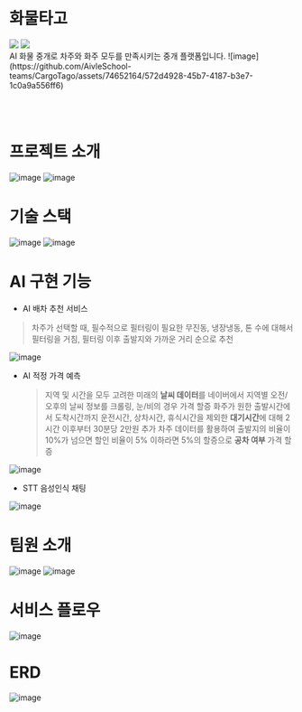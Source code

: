 # 화물타고
<img src="https://img.shields.io/badge/Java-007396?style=flat&logo=OpenJDK&logoColor=white"/>
<img src="https://img.shields.io/badge/Python-007396?style=flat&logo=Python&logoColor=white"/><br>
AI 화물  중개로  차주와  화주  모두를  만족시키는  중개  플랫폼입니다.
![image](https://github.com/AivleSchool-teams/CargoTago/assets/74652164/572d4928-45b7-4187-b3e7-1c0a9a556ff6)

<br><br>
# 프로젝트 소개
![image](https://github.com/AivleSchool-teams/CargoTago/assets/74652164/58e4d5f3-9e78-4989-ab2f-795996ca3d42)
![image](https://github.com/AivleSchool-teams/CargoTago/assets/74652164/5d783610-78d6-4bea-ab76-de98fd911b57)

# 기술 스택
![image](https://github.com/AivleSchool-teams/CargoTago/assets/74652164/c592ea33-7ff2-4fc5-909f-a5bb5dc97e63)
![image](https://github.com/AivleSchool-teams/CargoTago/assets/74652164/b2a129a3-33cd-43cb-bbc0-fc9c029f473f)


# AI 구현 기능
- AI 배차 추천 서비스
 > 차주가 선택할 때, 필수적으로 필터링이 필요한 무진동, 냉장냉동, 톤 수에 대해서 필터링을 거침, 필터링 이후 출발지와 가까운 거리 순으로 추천 
 > 
![image](https://github.com/AivleSchool-teams/CargoTago/assets/74652164/0e7a5bbb-1f8a-4390-8621-33ba0cca8789)

- AI 적정 가격 예측
  > 지역 및 시간을 모두 고려한 미래의 **날씨 데이터**를 네이버에서 지역별 오전/오후의 날씨 정보를 크롤링, 눈/비의 경우 가격 할증
  > 화주가 원한 출발시간에서 도착시간까지 운전시간, 상차시간, 휴식시간을 제외한 **대기시간**에 대해 2시간 이후부터 30분당 2만원 추가
  > 차주 데이터를 활용하여 출발지의 비율이 10%가 넘으면 할인 비율이 5% 이하라면 5%의 할증으로 **공차 여부** 가격 할증
  > 
![image](https://github.com/AivleSchool-teams/CargoTago/assets/74652164/b0a8bb6f-0189-4f78-afdb-258d35ad6cf4)

- STT 음성인식 채팅

![image](https://github.com/AivleSchool-teams/CargoTago/assets/74652164/f6c49344-3d06-41b2-8e6f-3a1f32dba02e)


# 팀원 소개
![image](https://github.com/AivleSchool-teams/CargoTago/assets/74652164/644d0718-7c49-47ee-af23-42e1c670c007)
![image](https://github.com/AivleSchool-teams/CargoTago/assets/74652164/8607e0f7-ed13-4c92-a375-3f796fe5d7a0)


# 서비스 플로우
![image](https://github.com/AivleSchool-teams/CargoTago/assets/74652164/a7f33cb1-1e68-4eee-aa8c-34b647b8b2d7)

# ERD
![image](https://github.com/AivleSchool-teams/CargoTago/assets/74652164/0695427d-3a6b-4525-9b87-21b39a7656e3)
